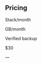 <!-- post: -->


## Pricing



    

        

            


            
Stack/month

            
GB/month

        

    

    

        

            
Verified backup

            
$30

            
&mdash;

        

    




